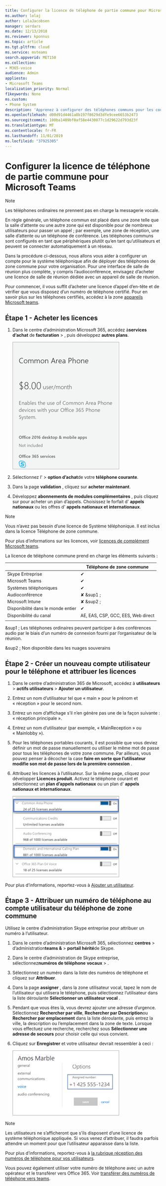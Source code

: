 ```yaml
---
title: Configurer la licence de téléphone de partie commune pour Microsoft Teams
ms.author: lolaj
author: LolaJacobsen
manager: serdars
ms.date: 12/13/2018
ms.reviewer: kponnus
ms.topic: article
ms.tgt.pltfrm: cloud
ms.service: msteams
search.appverid: MET150
ms.collection:
- M365-voice
audience: Admin
appliesto:
- Microsoft Teams
localization_priority: Normal
f1keywords: None
ms.custom:
- Phone System
description: 'Apprenez à configurer des téléphones communs pour les couloirs, les zones de réception et les salles de conférence. '
ms.openlocfilehash: d00d91d4461a8b197f8629d3dfe9cee6653b2473
ms.sourcegitcommit: 100ba1409bf0af58e4430877c1d29622d793d23f
ms.translationtype: MT
ms.contentlocale: fr-FR
ms.lasthandoff: 11/01/2019
ms.locfileid: "37925305"
---
```

# <a name="set-up-the-common-area-phone-license-for-microsoft-teams"></a>Configurer la licence de téléphone de partie commune pour Microsoft Teams
> [!NOTE]
> Les téléphones ordinaires ne prennent pas en charge la messagerie vocale.

En règle générale, un téléphone commun est placé dans une zone telle que la salle d’attente ou une autre zone qui est disponible pour de nombreux utilisateurs pour passer un appel ; par exemple, une zone de réception, une salle d’attente ou un téléphone de conférence. Les téléphones communs sont configurés en tant que périphériques plutôt qu’en tant qu’utilisateurs et peuvent se connecter automatiquement à un réseau.

Dans la procédure ci-dessous, nous allons vous aider à configurer un compte pour le système téléphonique afin de déployer des téléphones de zone commune pour votre organisation. Pour une interface de salle de réunion plus complète, y compris l’audioconférence, envisagez d’acheter une licence de salle de réunion dédiée avec un appareil de salle de réunion. 

Pour commencer, il vous suffit d’acheter une licence d’appel d’en-tête et de vérifier que vous disposez d’un numéro de téléphone certifié. Pour en savoir plus sur les téléphones certifiés, accédez à la zone [appareils Microsoft teams](https://products.office.com/microsoft-teams/across-devices?ms.url=officecomteamsdevices&rtc=1). 

## <a name="step-1---buy-the-licenses"></a>Étape 1 - Acheter les licences

1. Dans le centre d’administration Microsoft 365, accédez à**services d’achat** de **facturation** > , puis développez **autres plans**.

    ![Capture d’écran montrant la vignette téléphonique de zone commune](media/set-up-common-area-phone-image1.png)

2. Sélectionnez l' > **option d’achat**de votre **téléphone courante**.

3. Dans la page **validation** , cliquez sur **acheter maintenant**.

4. Développez **abonnements de modules complémentaires** , puis cliquez sur pour acheter un plan d’appels. Choisissez le forfait d' **appels nationaux** ou les offres d' **appels nationaux et internationaux**.

> [!NOTE]
> Vous n’avez pas besoin d’une licence de Système téléphonique. Il est inclus dans la licence Téléphone de zone commune.

Pour plus d’informations sur les licences, voir [licences de complément Microsoft teams](teams-add-on-licensing/microsoft-teams-add-on-licensing.md).

La licence de téléphone commune prend en charge les éléments suivants : 


|   |  Téléphone de zone commune  |
|---------|---------|
|Skype Entreprise |   &#x2714; |
|Microsoft Teams |   &#x2714; |
|Systèmes téléphoniques |    &#x2714; |
|Audioconférence |       &#x2718; &sup1 ;  |
|Microsoft Intune |        &#x2718; &sup2 ; |
|Disponibilité dans le monde entier |    &#x2714; |
|Disponibilité du canal |    AE, EAS, CSP, GCC, EES, Web direct  |
|      |         |

&sup1 ; Les téléphones ordinaires peuvent participer à des conférences audio par le biais d’un numéro de connexion fourni par l’organisateur de la réunion.

&sup2 ; Non disponible dans les nuages souverains  



## <a name="step-2---create-a-new-user-account-for-the-phone-and-assign-the-licenses"></a>Étape 2 - Créer un nouveau compte utilisateur pour le téléphone et attribuer les licences

1. Dans le centre d’administration 365 de Microsoft, accédez à **utilisateurs** > **actifs utilisateurs** > **Ajouter un utilisateur**.

2. Entrez un nom d’utilisateur tel que « main » pour le prénom et « réception » pour le second nom.

3. Entrez un nom d’affichage s’il n’en génère pas une de la façon suivante : « réception principale ».

4. Entrez un nom d’utilisateur (par exemple, « MainReception » ou « Mainlobby »).

5. Pour les téléphones portables courants, il est possible que vous deviez définir un mot de passe manuellement ou utiliser le même mot de passe pour tous les téléphones de votre zone commune. Par ailleurs, vous pouvez penser à décocher la case **faire en sorte que l’utilisateur modifie son mot de passe lors de la première connexion** .

6. Attribuez les licences à l’utilisateur. Sur la même page, cliquez pour développer **Licences produit**. Activez le téléphone courant et sélectionnez un **plan d’appels nationaux** ou un plan d' **appels nationaux et internationaux**. 

    ![Capture d’écran montrant une attribution de licence](media/set-up-common-area-phone-image2.png)

Pour plus d’informations, reportez-vous à [Ajouter un utilisateur](https://docs.microsoft.com/office365/admin/add-users/add-users?redirectSourcePath=%252farticle%252f1970f7d6-03b5-442f-b385-5880b9c256ec&view=o365-worldwide).

## <a name="step-3---assign-a-phone-number-to-the-common-area-phone-user-account"></a>Étape 3 - Attribuer un numéro de téléphone au compte utilisateur du téléphone de zone commune

Utilisez le centre d’administration Skype entreprise pour attribuer un numéro à l’utilisateur.

1. Dans le centre d’administration Microsoft 365, sélectionnez **centres** > d’administration**teams &** > **portail hérité**de Skype.

2. Dans le centre d’administration de Skype entreprise, sélectionnez**numéros de téléphone** **vocaux** > .

3.  Sélectionnez un numéro dans la liste des numéros de téléphone et cliquez sur **Attribuer**.

4. Dans la page **assigner** , dans la zone utilisateur vocal, tapez le nom de l’utilisateur qui utilisera le téléphone, puis sélectionnez l’utilisateur dans la liste déroulante **Sélectionner un utilisateur vocal** .

5. Pendant que vous êtes là, vous devrez ajouter une adresse d’urgence. Sélectionnez **Rechercher par ville**, **Rechercher par Description**ou **Rechercher par emplacement** dans la liste déroulante, puis entrez la ville, la description ou l’emplacement dans la zone de texte. Lorsque vous effectuez une recherche, recherchez sous **Sélectionner une adresse de secours** pour choisir celle qui vous convient.

6. Cliquez sur **Enregistrer** et votre utilisateur devrait ressembler à ceci :

   ![Capture d’écran montrant une attribution de licence](media/set-up-common-area-phone-image3.png)

> [!NOTE]
> Les utilisateurs ne s’afficheront que s’ils disposent d’une licence de système téléphonique appliquée. Si vous venez d’attribuer, il faudra parfois attendre un moment pour que l’utilisateur apparaisse dans la liste.

Pour plus d’informations, reportez-vous à [la rubrique réception des numéros de téléphone pour vos utilisateurs](/microsoftteams/getting-phone-numbers-for-your-users).

Vous pouvez également utiliser votre numéro de téléphone avec un autre opérateur et le transférer vers Office 365. Voir [transférer des numéros de téléphone vers teams](phone-number-calling-plans/transfer-phone-numbers-to-teams.md).


